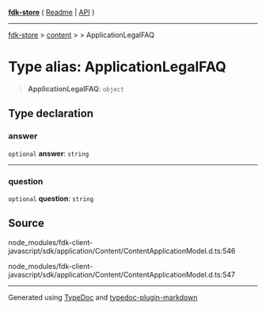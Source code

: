 [**fdk-store**](../../../README.md) ( [Readme](../../../README.md) \| [API](../../../API.md) )

---

[fdk-store](../../../API.md) > [content](../../README.md) > [<internal>](../README.md) > ApplicationLegalFAQ

# Type alias: ApplicationLegalFAQ

> **ApplicationLegalFAQ**: `object`

## Type declaration

### answer

`optional` **answer**: `string`

---

### question

`optional` **question**: `string`

## Source

node_modules/fdk-client-javascript/sdk/application/Content/ContentApplicationModel.d.ts:546

node_modules/fdk-client-javascript/sdk/application/Content/ContentApplicationModel.d.ts:547

---

Generated using [TypeDoc](https://typedoc.org/) and [typedoc-plugin-markdown](https://www.npmjs.com/package/typedoc-plugin-markdown)
